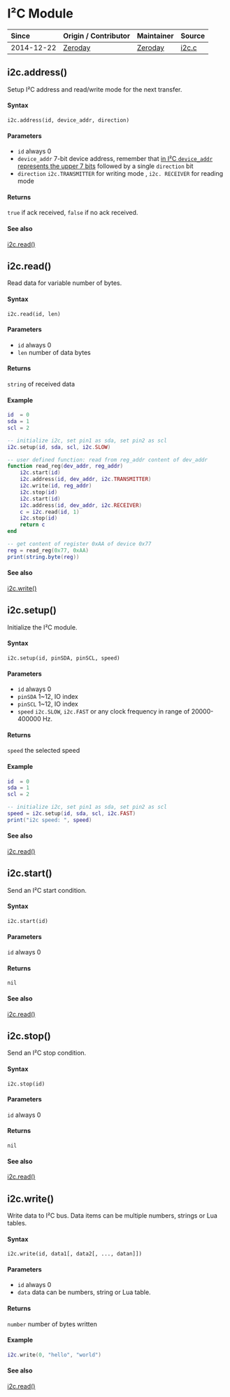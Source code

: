 # I²C Module
| Since  | Origin / Contributor  | Maintainer  | Source  |
| :----- | :-------------------- | :---------- | :------ |
| 2014-12-22 | [Zeroday](https://github.com/funshine) | [Zeroday](https://github.com/funshine) | [i2c.c](../../app/modules/i2c.c)|

## i2c.address()
Setup I²C address and read/write mode for the next transfer.

#### Syntax
`i2c.address(id, device_addr, direction)`

#### Parameters
- `id` always 0
- `device_addr` 7-bit device address, remember that [in I²C `device_addr` represents the upper 7 bits](http://www.nxp.com/documents/user_manual/UM10204.pdf#page=13) followed by a single `direction` bit
- `direction` `i2c.TRANSMITTER` for writing mode , `i2c. RECEIVER` for reading mode

#### Returns
`true` if ack received, `false` if no ack received.

#### See also
[i2c.read()](#i2cread)

## i2c.read()
Read data for variable number of bytes.

#### Syntax
`i2c.read(id, len)`

#### Parameters
- `id` always 0
- `len` number of data bytes

#### Returns
`string` of received data

#### Example
```lua
id  = 0
sda = 1
scl = 2

-- initialize i2c, set pin1 as sda, set pin2 as scl
i2c.setup(id, sda, scl, i2c.SLOW)

-- user defined function: read from reg_addr content of dev_addr
function read_reg(dev_addr, reg_addr)
    i2c.start(id)
    i2c.address(id, dev_addr, i2c.TRANSMITTER)
    i2c.write(id, reg_addr)
    i2c.stop(id)
    i2c.start(id)
    i2c.address(id, dev_addr, i2c.RECEIVER)
    c = i2c.read(id, 1)
    i2c.stop(id)
    return c
end

-- get content of register 0xAA of device 0x77
reg = read_reg(0x77, 0xAA)
print(string.byte(reg))
```

#### See also
[i2c.write()](#i2cwrite)

## i2c.setup()
Initialize the I²C module.

#### Syntax
`i2c.setup(id, pinSDA, pinSCL, speed)`

#### Parameters
- `id` always 0
- `pinSDA` 1~12, IO index
- `pinSCL` 1~12, IO index
- `speed` `i2c.SLOW`, `i2c.FAST` or any clock frequency in range of 20000-400000 Hz.

#### Returns
`speed` the selected speed

#### Example
```lua
id  = 0
sda = 1
scl = 2

-- initialize i2c, set pin1 as sda, set pin2 as scl
speed = i2c.setup(id, sda, scl, i2c.FAST)
print("i2c speed: ", speed)
```
#### See also
[i2c.read()](#i2cread)

## i2c.start()
Send an I²C start condition.

#### Syntax
`i2c.start(id)`

#### Parameters
`id` always 0

#### Returns
`nil`

#### See also
[i2c.read()](#i2cread)

## i2c.stop()
Send an I²C stop condition.

#### Syntax
`i2c.stop(id)`

#### Parameters
`id` always 0

#### Returns
`nil`

#### See also
[i2c.read()](#i2cread)

## i2c.write()
Write data to I²C bus. Data items can be multiple numbers, strings or Lua tables.

#### Syntax
`i2c.write(id, data1[, data2[, ..., datan]])`

#### Parameters
- `id` always 0
- `data` data can be numbers, string or Lua table.

#### Returns
`number` number of bytes written

#### Example
```lua
i2c.write(0, "hello", "world")
```

#### See also
[i2c.read()](#i2cread)
